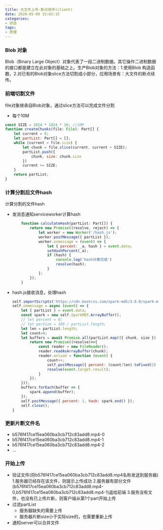 ```yaml
---
title: 大文件上传-断点续传(client)
date: 2020-05-09 15:03:15
categories:
- 项目
tags:
- 原理
---
```


### Blob 对象
Blob（Binary Large Object）对象代表了一段二进制数据。其它操作二进制数据的接口都是建立在此对象的基础之上。生产Blob对象的方法：1.使用Blob 构造函数，2.对已有的Blob对象slice方法切割成小部分，应用场景有：大文件的断点续传。

### 前端切割文件
file对象继承自Blob对象，通过slice方法可以完成文件分割
* 每个10M
```js
const SIZE = 1024 * 1024 * 10; //10M
function createChunks(file: File): Part[] {
    let current = 0;
    let partList: Part[] = [];
    while (current < file.size) {
        let chunk = file.slice(current, current + SIZE);
        partList.push({
            chunk, size: chunk.size
        })
        current += SIZE;
    }
    return partList;
}
```
### 计算分割后文件hash
计算分割的文件hash
* 发消息通知serviceworker计算hash
    ```js
        function calculateHash(partList: Part[]) {
            return new Promise((resolve, reject) => {
                let worker = new Worker('/hash.js');
                worker.postMessage({ partList });
                worker.onmessage = (event) => {
                    let { percent: _a, hash } = event.data;
                    setHashPercent(_a);
                    if (hash) {
                        console.log('hash计算完成')
                        resolve(hash);
                    }
                };
            });
        }
    ```
* hash.js接收消息，处理hash
    ```js
    self.importScripts('https://cdn.bootcss.com/spark-md5/3.0.0/spark-md5.js');
    self.onmessage = async (event) => {
        let { partList } = event.data;
        const spark = new self.SparkMD5.ArrayBuffer();
        // let percent = 0;
        // let perSize = 100 / partList.length;
        let len = partList.length;
        let count=0;
        let buffers = await Promise.all(partList.map(({ chunk, size }) => {
            return new Promise((resolve)=>{
                const reader = new FileReader();
                reader.readAsArrayBuffer(chunk);
                reader.onload = function (event) {
                    count++;
                    self.postMessage({ percent: (count/len).toFixed(2) })
                    resolve(event.target.result);
                }
            });
        }));
        buffers.forEach(buffer => {
            spark.append(buffer);
        });
        self.postMessage({ percent: 1, hash: spark.end() });
        self.close();
    }
    ```
### 更新片断文件名
* b576f417ce15ea060ba3cb712c83add8.mp4-0
* b576f417ce15ea060ba3cb712c83add8.mp4-1
* b576f417ce15ea060ba3cb712c83add8.mp4-2
* ...

### 开始上传
* 验证文件(将b576f417ce15ea060ba3cb712c83add8.mp4名称发送到服务器)
    1.服务器已经存在该文件，则提示上传成功
    2.服务器有部分文件(b576f417ce15ea060ba3cb712c83add8.mp4-0,b576f417ce15ea060ba3cb712c83add8.mp4-1)返给前端
    3.服务没有文件，也没有已上传片断，则客户端从第1个part开始上传
* 过滤partList
    * 服务器缺失的需要上传
    * 服务器片断size小于实际size的，也需要重新上传
* 通知server可以合并文件